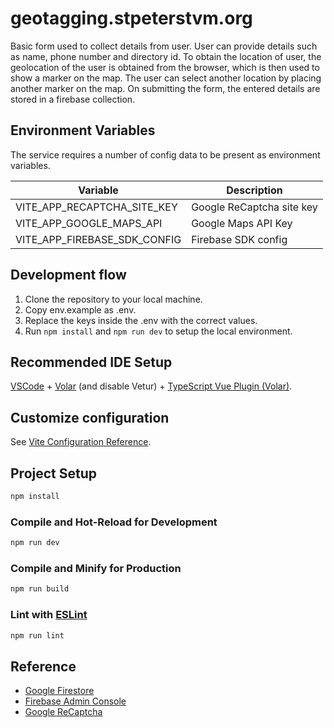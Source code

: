 # geotagging.stpeterstvm.org

Basic form used to collect details from user. User can provide details such as name, phone number and directory id. To obtain the location of user, the geolocation of the user is obtained from the browser, which is then used to show a marker on the map. The user can select another location by placing another marker on the map. On submitting the form, the entered details are stored in a firebase collection.

## Environment Variables

The service requires a number of config data to be present as environment variables.

| Variable                     | Description               |
| ---------------------------- | ------------------------- |
| VITE_APP_RECAPTCHA_SITE_KEY  | Google ReCaptcha site key |
| VITE_APP_GOOGLE_MAPS_API     | Google Maps API Key       |
| VITE_APP_FIREBASE_SDK_CONFIG | Firebase SDK config       |

## Development flow

1. Clone the repository to your local machine.
2. Copy env.example as .env.
3. Replace the keys inside the .env with the correct values.
4. Run `npm install` and `npm run dev` to setup the local environment.

## Recommended IDE Setup

[VSCode](https://code.visualstudio.com/) + [Volar](https://marketplace.visualstudio.com/items?itemName=Vue.volar) (and disable Vetur) + [TypeScript Vue Plugin (Volar)](https://marketplace.visualstudio.com/items?itemName=Vue.vscode-typescript-vue-plugin).

## Customize configuration

See [Vite Configuration Reference](https://vitejs.dev/config/).

## Project Setup

```sh
npm install
```

### Compile and Hot-Reload for Development

```sh
npm run dev
```

### Compile and Minify for Production

```sh
npm run build
```

### Lint with [ESLint](https://eslint.org/)

```sh
npm run lint
```

## Reference

- [Google Firestore](https://firebase.google.com/docs/firestore)
- [Firebase Admin Console](https://console.firebase.google.com/)
- [Google ReCaptcha](https://developers.google.com/recaptcha/intro)
